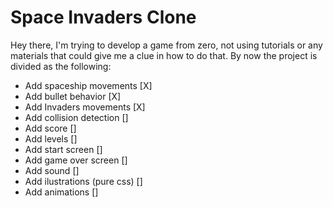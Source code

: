 # Space Invaders Clone

Hey there, I'm trying to develop a game from zero, not using tutorials or any materials that could give me a clue in how to do that. By now the project is divided as the following:

- Add spaceship movements [X]
- Add bullet behavior [X]
- Add Invaders movements [X]
- Add collision detection []
- Add score []
- Add levels []
- Add start screen []
- Add game over screen []
- Add sound []
- Add ilustrations (pure css) []
- Add animations []

